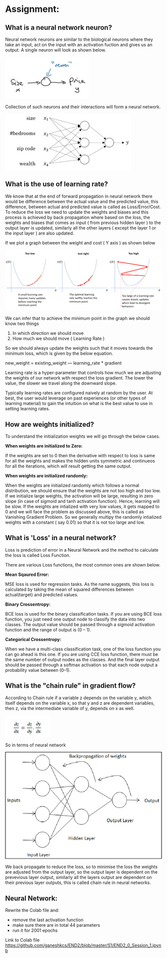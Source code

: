 # Assignment:

## What is a neural network neuron?

Neural network neurons are similar to the biological neurons where they take an input, act on the input with an activation fuction and gives us an output. A single neuron will look as shown below.

![Neuron](https://github.com/ganeshkcs/END2/blob/master/S1/Neuron.png)

Collection of such neurons and their interactions will form a neural network.

![Neural-Network](https://github.com/ganeshkcs/END2/blob/master/S1/Neural-network.png)

## What is the use of learning rate?

We know that at the end of forward propagation in neural network there would be difference between the actual value and the predicted value, this difference, between actual and predicted value is called as Loss/Error/Cost. To reduce the loss we need to update the weights and biases and this process is achieved by back propagation where based on the loss, the weights and biases that comes as input ( from previous hidden layer ) to the output layer is updated, similarly all the other layers ( except the layer 1 or the input layer ) are also updated. 
                   
 If we plot a graph between the weight and cost ( Y axis ) as shown below 
 
 ![LR](https://github.com/ganeshkcs/END2/blob/master/S1/lr_different_ones.png)

 We can infer that to achieve the minimum point in the graph we should know two things
 
 1. In which direction we should move
 2. How much we should move ( Learning Rate )

 So we should always update the weights such that it moves towards the minimum loss, which is given by the below equation.
 
 new_weight = existing_weight — learning_rate * gradient
 
Learning rate is a hyper-parameter that controls how much we are adjusting the weights of our network with respect the loss gradient. The lower the value, the   slower we travel along the downward slope.
 
Typically learning rates are configured naively at random by the user. At best, the user would leverage on past experiences (or other types of learning material) to gain the intuition on what is the best value to use in setting learning rates.

## How are weights initialized?

To understand the initialization weights we will go through the below cases.

**When weights are initialized to Zero:**

If the weights are set to 0 then the derivative with respect to loss is same for all the weights and makes the hidden units symmetric and continueos for all the iterations, which will result getting the same output.

**When weights are initialized randomly:**

When the weights are initialized randomly which follows a normal distribution, we should ensure that the weights are not too high and too low. If we initialize large weights, the activation will be large, resulting in zero slope (in case of sigmoid and tanh activation function). Hence, learning will be slow. If the weights are intialized with very low values, it gets mapped to 0 and we will face the problem as discussed above, this is called as Vanishing Gradient Problem. So we generally multipy the randomly intialized weights with a constant ( say 0.01) so that it is not too large and low.


## What is 'Loss' in a neural network?

Loss is prediction of error in a Neural Network and the method to calculate the loss is called Loss Function.

There are various Loss functions, the most common ones are shown below.

**Mean Sqaured Error:**

MSE loss is used for regression tasks. As the name suggests, this loss is calculated by taking the mean of squared differences between actual(target) and predicted values.

**Binary Crossentropy:**

BCE loss is used for the binary classification tasks. If you are using BCE loss function, you just need one output node to classify the data into two classes. The output value should be passed through a sigmoid activation function and the range of output is (0 – 1).

 **Categorical Crossentropy:**
 
When we have a multi-class classification task, one of the loss function you can go ahead is this one. If you are using CCE loss function, there must be the same number of output nodes as the classes. And the final layer output should be passed through a softmax activation so that each node output a probability value between (0–1).

## What is the "chain rule" in gradient flow?

According to Chain rule if a variable z depends on the variable y, which itself depends on the variable x, so that y and z are dependent variables, then z, via the intermediate variable of y, depends on x as well.

![CR](https://github.com/ganeshkcs/END2/blob/master/S1/chain-rule.png)

So in terms of neural network

![BP](https://github.com/ganeshkcs/END2/blob/master/S1/BP.png)

We back propagate to reduce the loss, so to minimise the loss the weights are adjusted from the output layer, so the output layer is dependent on the prevevious layer output, similarly all the layers output are dependent on their previous layer outputs, this is called chain rule in neural networks.

## Neural Network:

Rewrite the Colab file and:

* remove the last activation function
* make sure there are in total 44 parameters
* run it for 2001 epochs

Link to Colab file https://github.com/ganeshkcs/END2/blob/master/S1/END2_0_Session_1.ipynb


 




